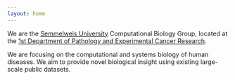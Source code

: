 ```yaml
---
layout: home
---
```


We are the [Semmelweis University](http://semmelweis.hu/english/) Computational
Biology Group, located at the [1st Department of Pathology and Experimental
Cancer Research](http://semmelweis.hu/patologia1/en/).

We are focusing on the computational and systems biology of human diseases. We
aim to provide novel biological insight using existing large-scale public
datasets.
